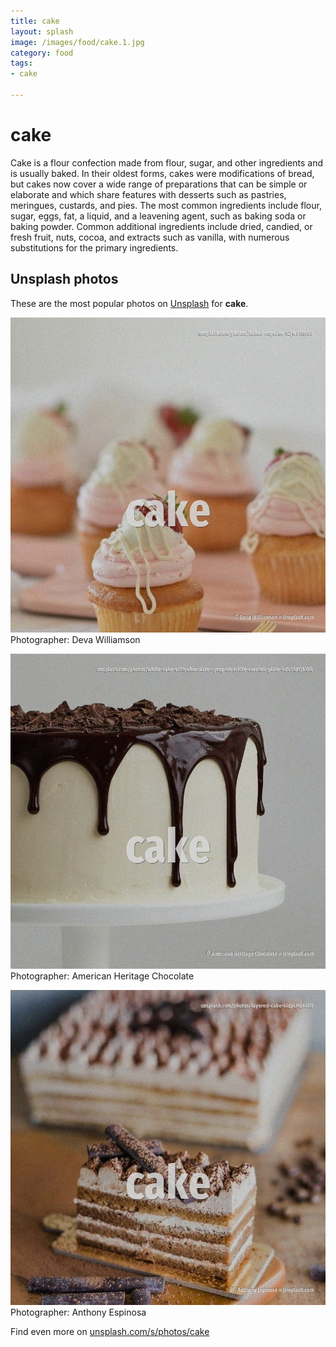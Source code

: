 ```yaml
---
title: cake
layout: splash
image: /images/food/cake.1.jpg
category: food
tags:
- cake

---
```

# cake

Cake is a flour confection made from flour, sugar, and other ingredients and is usually baked. In their oldest forms, cakes were modifications of bread, but cakes now cover a wide range of  preparations that can be simple or elaborate and which share features with desserts such as  pastries, meringues, custards, and pies.  The most common ingredients include flour, sugar, eggs, fat, a liquid, and a leavening agent, such  as baking soda or baking powder. Common additional ingredients include dried, candied, or fresh fruit, nuts, cocoa, and extracts  such as vanilla, with numerous substitutions for the primary ingredients. 

 
## Unsplash photos
These are the most popular photos on [Unsplash](https://unsplash.com) for **cake**.
 
![cake](/images/food/cake.1.jpg)
Photographer:  Deva Williamson
 
![cake](/images/food/cake.2.jpg)
Photographer:  American Heritage Chocolate
 
![cake](/images/food/cake.3.jpg)
Photographer:  Anthony Espinosa
 
Find even more on [unsplash.com/s/photos/cake](https://unsplash.com/s/photos/cake)
 
